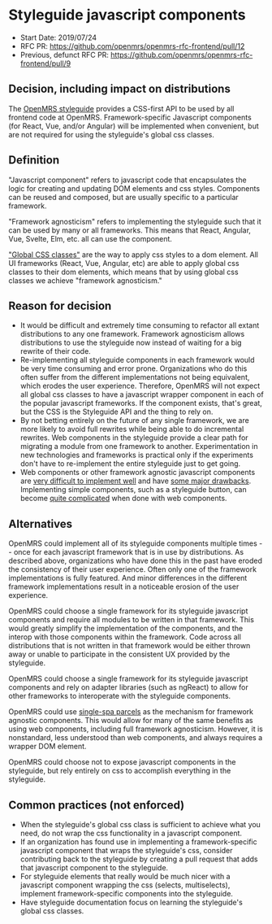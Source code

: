 # Styleguide javascript components
- Start Date: 2019/07/24
- RFC PR: https://github.com/openmrs/openmrs-rfc-frontend/pull/12
- Previous, defunct RFC PR: https://github.com/openmrs/openmrs-rfc-frontend/pull/9

## Decision, including impact on distributions
The [OpenMRS styleguide](/text/0008-styleguide.md) provides a CSS-first API to be used by all
frontend code at OpenMRS. Framework-specific Javascript components (for React, Vue, and/or Angular) will be
implemented when convenient, but are not required for using the styleguide's global css classes.

## Definition
"Javascript component" refers to javascript code that encapsulates the logic for creating and updating
DOM elements and css styles. Components can be reused and composed, but are usually specific to a particular framework.

"Framework agnosticism" refers to implementing the styleguide such that it can be used by many or all frameworks. This means
that React, Angular, Vue, Svelte, Elm, etc. all can use the component.

["Global CSS classes"](https://developer.mozilla.org/en-US/docs/Web/HTML/Global_attributes/class) are the way to apply css styles
to a dom element. All UI frameworks (React, Vue, Angular, etc) are able to apply global css classes to their dom elements, which
means that by using global css classes we achieve "framework agnosticism."

## Reason for decision
- It would be difficult and extremely time consuming to refactor all extant distributions to any one framework. Framework agnosticism allows
  distributions to use the styleguide now instead of waiting for a big rewrite of their code.
- Re-implementing all styleguide components in each framework would be very time consuming and error prone. Organizations who do this
  often suffer from the different implementations not being equivalent, which erodes the user experience. Therefore, OpenMRS will not
  expect all global css classes to have a javascript wrapper component in each of the popular javascript frameworks. If the component exists,
  that's great, but the CSS is the Styleguide API and the thing to rely on.
- By not betting entirely on the future of any single framework, we are more likely to avoid full rewrites while being able to do
  incremental rewrites. Web components in the styleguide provide a clear path for migrating a module from one framework to another.
  Experimentation in new technologies and frameworks is practical only if the experiments don't have to re-implement the entire styleguide
  just to get going.
- Web components or other framework agnostic javascript components are
  [very difficult to implement well](https://medium.com/canopy-tax/one-companys-relationship-with-custom-elements-d360baf3b253) and
  have [some major drawbacks](https://dev.to/richharris/why-i-don-t-use-web-components-2cia). Implementing simple components, such as
  a styleguide button, can become [quite complicated](https://twitter.com/Joelbdenning/status/1149822754016780288?s=20) when done with web components.

## Alternatives
OpenMRS could implement all of its styleguide components multiple times -- once for each javascript framework that is in use by distributions.
As described above, organizations who have done this in the past have eroded the consistency of their user experience. Often only one of the
framework implementations is fully featured. And minor differences in the different framework implementations result in a noticeable
erosion of the user experience.

OpenMRS could choose a single framework for its styleguide javascript components and require all modules to be written in that framework.
This would greatly simplify the implementation of the components, and the interop with those components within the framework. Code across all
distributions that is not written in that framework would be either thrown away or unable to participate in the consistent UX provided by
the styleguide.

OpenMRS could choose a single framework for its styleguide javascript components and rely on adapter libraries (such as ngReact) to allow for other
frameworks to interoperate with the styleguide components.

OpenMRS could use [single-spa parcels](https://single-spa.js.org/docs/parcels-overview.html) as the mechanism for framework agnostic components.
This would allow for many of the same benefits as using web components, including full framework agnosticism. However, it is nonstandard, less
understood than web components, and always requires a wrapper DOM element.

OpenMRS could choose not to expose javascript components in the styleguide, but rely entirely on css to accomplish everything in the styleguide.

## Common practices (not enforced)
- When the styleguide's global css class is sufficient to achieve what you need, do not wrap the css functionality in a javascript component.
- If an organization has found use in implementing a framework-specific javascript component that wraps the styleguide's css, consider
  contributing back to the styleguide by creating a pull request that adds that javascript component to the styleguide.
- For styleguide elements that really would be much nicer with a javascript component wrapping the css (selects, multiselects), implement
  framework-specific components into the styleguide.
- Have styleguide documentation focus on learning the styleguide's global css classes.